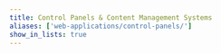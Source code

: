 ```yaml
---
title: Control Panels & Content Management Systems
aliases: ['web-applications/control-panels/']
show_in_lists: true
---
```


